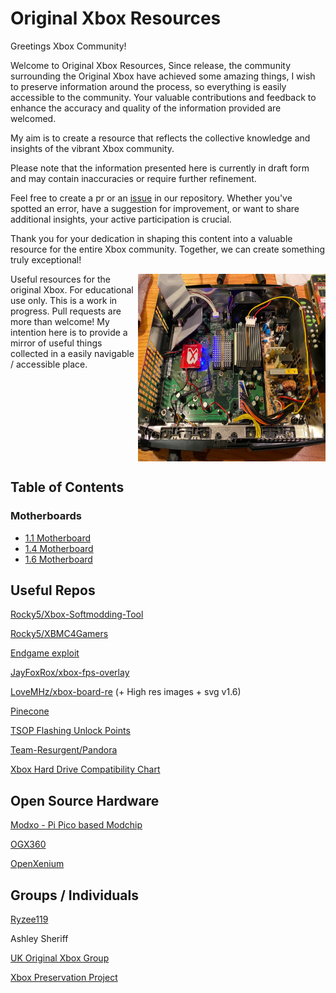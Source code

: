 # Original Xbox Resources

Greetings Xbox Community!

Welcome to Original Xbox Resources,
Since release, the community surrounding the Original Xbox have achieved some amazing things, I wish to preserve information around the process, so everything is easily accessible to the community.
Your valuable contributions and feedback to enhance the accuracy and quality of the information provided are welcomed.


My aim is to create a resource that reflects the collective knowledge and insights of the vibrant Xbox community.


Please note that the information presented here is currently in draft form and may contain inaccuracies or require further refinement.

Feel free to create a pr or an <a href="https://github.com/S33G/og-xbox/issues/new">issue</a> in our repository. Whether you've spotted an error, have a suggestion for improvement, or want to share additional insights, your active participation is crucial.

Thank you for your dedication in shaping this content into a valuable resource for the entire Xbox community. Together, we can create something truly exceptional!

<div style="display: grid; grid-template-columns: 1fr 300px;">
    <div>
        Useful resources for the original Xbox. For educational use only.
        This is a work in progress. Pull requests are more than welcome!
        My intention here is to provide a mirror of useful things collected in a easily navigable / accessible place.
        <br />
    </div>
    <img src="modchips/x3/xecuter-3-chip.webp" width="300px" height="300px"/>
</div>

## Table of Contents

### Motherboards

- [1.1 Motherboard](board/1.1/README.md)
- [1.4 Motherboard](board/1.4/README.md)
- [1.6 Motherboard](board/1.6/README.md)


## Useful Repos
[Rocky5/Xbox-Softmodding-Tool](https://github.com/Rocky5/Xbox-Softmodding-Tool)

[Rocky5/XBMC4Gamers](https://github.com/Rocky5/XBMC4Gamers)

[Endgame exploit](https://github.com/XboxDev/endgame-exploit)

[JayFoxRox/xbox-fps-overlay](https://github.com/JayFoxRox/xbox-fps-overlay)

[LoveMHz/xbox-board-re](https://github.com/LoveMHz/xbox-board-re) (+ High res images + svg v1.6)

[Pinecone](https://github.com/Xbox-Preservation-Project/Pinecone)

[TSOP Flashing Unlock Points](http://www.biline.ca/xbox_solder.htm)

[Team-Resurgent/Pandora](https://github.com/Team-Resurgent/Pandora)

[Xbox Hard Drive Compatibility Chart](https://xboxdrives.x-pec.com/?p=list)



## Open Source Hardware
[Modxo - Pi Pico based Modchip](https://github.com/shalxmva/modxo)

[OGX360](https://github.com/Ryzee119/ogx360)

[OpenXenium](https://github.com/Ryzee119/OpenXenium)

## Groups / Individuals
[Ryzee119](https://github.com/Ryzee119)

Ashley Sheriff

[UK Original Xbox Group](https://www.facebook.com/groups/620015468348420)

[Xbox Preservation Project](https://github.com/Xbox-Preservation-Project)

